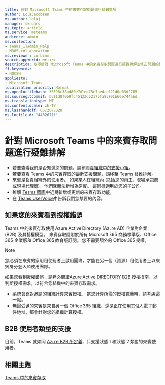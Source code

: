 ```yaml
---
title: 針對 Microsoft Teams 中的來賓存取問題進行疑難排解
author: LolaJacobsen
ms.author: lolaj
manager: serdars
ms.topic: article
ms.service: msteams
audience: admin
ms.collection:
- Teams_ITAdmin_Help
- M365-collaboration
ms.reviewer: corbinm
search.appverid: MET150
description: 取得針對 Microsoft Teams 中的來賓存取問題進行疑難排解並修正問題的說明。
f1.keywords:
- NOCSH
appliesto:
- Microsoft Teams
localization_priority: Normal
ms.openlocfilehash: 35598c38ad80e7d1ed75c7aedce021d0d03d2765
ms.sourcegitcommit: b381d8f0b9fc45133d52175fa85901b66e744abd
ms.translationtype: MT
ms.contentlocale: zh-TW
ms.lasthandoff: 05/20/2020
ms.locfileid: "44326710"
---
```

<a name="troubleshoot-problems-with-guest-access-in-microsoft-teams"></a>針對 Microsoft Teams 中的來賓存取問題進行疑難排解
======================================================

- 若要查看我們是否知道您的問題，請參閱[貴組織中的支援小組](Known-issues.md)。
- 若要查看 Teams 中的來賓存取的最新支援問題，請移至 [Teams 疑難排解](https://docs.microsoft.com/MicrosoftTeams/troubleshoot/)。
- 來賓是指貴組織外的使用者。 如果某人在組織內 (包括您的員工、現場承包商或現場代理商)，他們就無法新增為來賓。 這同樣適用於您的子公司。
- 瞭解 [Teams 藍圖](https://aka.ms/teamsroadmap)中近期新增或更新的來賓存取功能。
- 在 [Teams UserVoice](https://aka.ms/TeamsUserVoice)中告訴我們您想要的內容。

## <a name="if-your-guests-are-seeing-license-errors"></a>如果您的來賓看到授權錯誤

Teams 中的來賓存取使用 Azure Active Directory (Azure AD) 企業對企業 (B2B) 及其授權模型。 來賓存取隨附於所有 Microsoft 365 商務標準版、Office 365 企業版和 Office 365 教育版訂閱。 您不需要額外的 Office 365 授權。

> [!NOTE]
> 您必須在來賓的家用租使用者上啟用團隊，才能在另一個（資源）租使用者上以來賓身分登入和使用團隊。

如果您看到授權錯誤，請務必閱讀[Azure Active DIRECTORY B2B 授權指南](https://docs.microsoft.com/azure/active-directory/b2b/licensing-guidance)，以判斷授權需求，以符合您組織中的來賓存取需求。


- 系統會針對邀請的組織計算來賓授權。 當您計算所需的授權數量時，請考慮這一點。
- 無論受邀的來賓是來自另一個 Office 365 組織，還是正在使用其個人電子郵件地址，都會針對您的組織計算授權。

## <a name="support-for-b2b-user-types"></a>B2B 使用者類型的支援
目前，Teams 就如同 [Azure B2B 所定義](https://docs.microsoft.com/azure/active-directory/b2b/user-properties)，只支援狀態 1 和狀態 2 類型的來賓使用者。

## <a name="related-topics"></a>相關主題

[Teams 中的來賓存取](guest-access.md)


